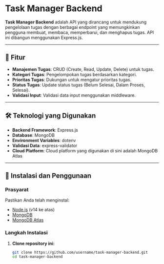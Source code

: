 # Task Manager Backend

**Task Manager Backend** adalah API yang dirancang untuk mendukung pengelolaan tugas dengan berbagai endpoint yang memungkinkan pengguna membuat, membaca, memperbarui, dan menghapus tugas. API ini dibangun menggunakan Express.js.

---

## 🎯 Fitur

- **Manajemen Tugas**: CRUD (Create, Read, Update, Delete) untuk tugas.
- **Kategori Tugas**: Pengelompokan tugas berdasarkan kategori.
- **Prioritas Tugas**: Dukungan untuk mengatur prioritas tugas.
- **Status Tugas**: Update status tugas (Belum Selesai, Dalam Proses, Selesai).
- **Validasi Input**: Validasi data input menggunakan middleware.

---

## 🛠️ Teknologi yang Digunakan

- **Backend Framework**: Express.js
- **Database**: MongoDB
- **Environment Variables**: dotenv
- **Validasi Data**: express-validator
- **Cloud Platform**: Cloud platform yang digunakan di sini adalah MongoDB Atlas

---

## 🚀 Instalasi dan Penggunaan

### Prasyarat

Pastikan Anda telah menginstal:
- [Node.js](https://nodejs.org/) (v14 ke atas)
- [MongoDB](https://www.mongodb.com/)
- [MongoDB Atlas](https://www.mongodb.com/products/platform/atlas-database)

### Langkah Instalasi

1. **Clone repository ini:**
   ```bash
   git clone https://github.com/username/task-manager-backend.git
   cd task-manager-backend
